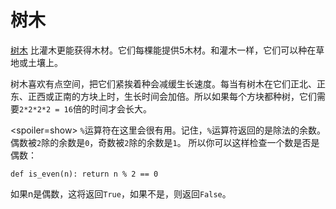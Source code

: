 # 树木
[树木](objects/tree) 比灌木更能获得木材。它们每棵能提供5木材。和灌木一样，它们可以种在草地或土壤上。

树木喜欢有点空间，把它们紧挨着种会减缓生长速度。每当有树木在它们正北、正东、正西或正南的方块上时，生长时间会加倍。所以如果每个方块都种树，它们需要`2*2*2*2 = 16`倍的时间才会长大。

<spoiler=show> `%`运算符在这里会很有用。记住，`%`运算符返回的是除法的余数。偶数被`2`除的余数是`0`，奇数被`2`除的余数是`1`。
所以你可以这样检查一个数是否是偶数：

`def is_even(n):
	return n % 2 == 0`

如果n是偶数，这将返回`True`，如果不是，则返回`False`。
</spoiler>